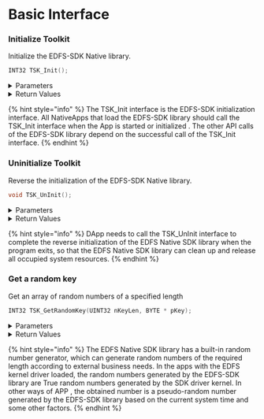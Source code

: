 # Basic Interface

### Initialize Toolkit

Initialize the EDFS-SDK Native library.

```c
INT32 TSK_Init();
```

<details>

<summary>Parameters</summary>

none

</details>

<details>

<summary>Return Values</summary>

* INT32
  * KError\_Success success
  * KError\_CantConnectKernel, failed, unable to connect to the EDFS file system kernel (only valid for Native dapp development).
  * KError\_Other, failed, other errors;

</details>

{% hint style="info" %}
The TSK\_Init interface is the EDFS-SDK initialization interface. All NativeApps that load the EDFS-SDK library should call the TSK\_Init interface when the App is started or initialized . The other API calls of the EDFS-SDK library depend on the successful call of the TSK\_Init interface.
{% endhint %}

### Uninitialize Toolkit

Reverse the initialization of the EDFS-SDK Native library.

```c
void TSK_UnInit();
```

<details>

<summary>Parameters</summary>

none

</details>

<details>

<summary>Return Values</summary>

none

</details>

{% hint style="info" %}
DApp needs to call the TSK\_UnInit interface to complete the reverse initialization of the EDFS Native SDK library when the program exits, so that the EDFS Native SDK library can clean up and release all occupied system resources.
{% endhint %}

### Get a random key

Get an array of random numbers of a specified length

```c
INT32 TSK_GetRandomKey(UINT32 nKeyLen, BYTE * pKey);
```

<details>

<summary>Parameters</summary>

* UINT32
  * The length of the random key.
* Char \*
  * Pointer to the address to save the random key

</details>

<details>

<summary>Return Values</summary>

* INT32
  * KError\_Success, success

</details>

{% hint style="info" %}
The EDFS Native SDK library has a built-in random number generator, which can generate random numbers of the required length according to external business needs. In the apps with the EDFS kernel driver loaded, the random numbers generated by the EDFS-SDK library are True random numbers generated by the SDK driver kernel. In other ways of APP , the obtained number is a pseudo-random number generated by the EDFS-SDK library based on the current system time and some other factors.
{% endhint %}
